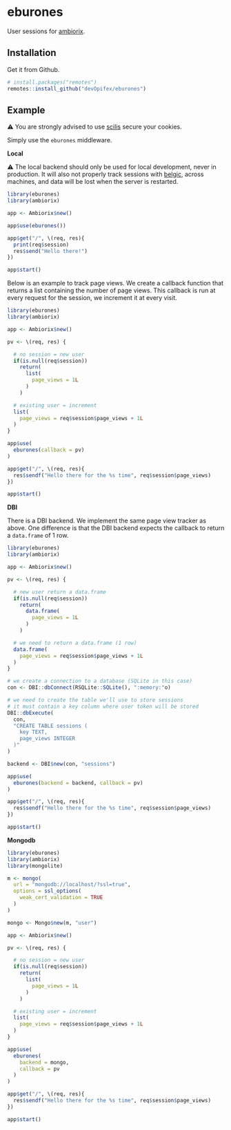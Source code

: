 <!-- badges: start -->
<!-- badges: end -->

# eburones

User sessions for [ambiorix](https://ambiorix.dev).

## Installation

Get it from Github.

``` r
# install.packages("remotes")
remotes::install_github("devOpifex/eburones")
```

## Example

:warning: You are strongly advised to use 
[scilis](https://github.com/devOpifex/scilis)
secure your cookies.

Simply use the `eburones` middleware.

__Local__

:warning: The local backend should only be used for local development,
never in production. 
It will also not properly track sessions with 
[belgic](https://github.com/belgic), across machines, and
data will be lost when the server is restarted.

```r
library(eburones)
library(ambiorix)

app <- Ambiorix$new()

app$use(eburones())

app$get("/", \(req, res){
  print(req$session)
  res$send("Hello there!")
})

app$start()
```

Below is an example to track page views.
We create a callback function that returns a list containing the number
of page views.
This callback is run at every request for the session, we 
increment it at every visit.

```r
library(eburones)
library(ambiorix)

app <- Ambiorix$new()

pv <- \(req, res) {

  # no session = new user
  if(is.null(req$session))
    return(
      list(
        page_views = 1L
      )
    )

  # existing user = increment
  list(
    page_views = req$session$page_views + 1L
  ) 
}

app$use(
  eburones(callback = pv)
)

app$get("/", \(req, res){
  res$sendf("Hello there for the %s time", req$session$page_views)
})

app$start()
```

__DBI__

There is a DBI backend.
We implement the same page view tracker as above. 
One difference is that the DBI backend expects the callback
to return a `data.frame` of 1 row.

```r
library(eburones)
library(ambiorix)

app <- Ambiorix$new()

pv <- \(req, res) {

  # new user return a data.frame
  if(is.null(req$session))
    return(
      data.frame(
        page_views = 1L
      )
    )

  # we need to return a data.frame (1 row)
  data.frame(
    page_views = req$session$page_views + 1L
  ) 
}

# we create a connection to a database (SQLite in this case)
con <- DBI::dbConnect(RSQLite::SQLite(), ":memory:"o)

# we need to create the table we'll use to store sessions
# it must contain a key column where user token will be stored
DBI::dbExecute(
  con,
  "CREATE TABLE sessions (
    key TEXT,
    page_views INTEGER
  )"
)

backend <- DBI$new(con, "sessions")

app$use(
  eburones(backend = backend, callback = pv)
)

app$get("/", \(req, res){
  res$sendf("Hello there for the %s time", req$session$page_views)
})

app$start()
```

__Mongodb__

```r
library(eburones)
library(ambiorix)
library(mongolite)

m <- mongo(
  url = "mongodb://localhost/?ssl=true", 
  options = ssl_options(
    weak_cert_validation = TRUE
  )
)

mongo <- Mongo$new(m, "user")

app <- Ambiorix$new()

pv <- \(req, res) {

  # no session = new user
  if(is.null(req$session))
    return(
      list(
        page_views = 1L
      )
    )

  # existing user = increment
  list(
    page_views = req$session$page_views + 1L
  ) 
}

app$use(
  eburones(
    backend = mongo, 
    callback = pv
  )
)

app$get("/", \(req, res){
  res$sendf("Hello there for the %s time", req$session$page_views)
})

app$start()
```
